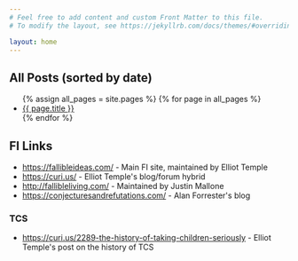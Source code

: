 ```yaml
---
# Feel free to add content and custom Front Matter to this file.
# To modify the layout, see https://jekyllrb.com/docs/themes/#overriding-theme-defaults

layout: home
---
```


## All Posts (sorted by date)

<ul>
{% assign all_pages = site.pages %}
{% for page in all_pages %}
  <li><a href="{{ page.url }}">{{ page.title }}</a></li>
{% endfor %}
</ul>


## FI Links

* <https://fallibleideas.com/> - Main FI site, maintained by Elliot Temple
* <https://curi.us/> - Elliot Temple's blog/forum hybrid
* <http://fallibleliving.com/> - Maintained by Justin Mallone
* <https://conjecturesandrefutations.com/> - Alan Forrester's blog

### TCS

* <https://curi.us/2289-the-history-of-taking-children-seriously> - Elliot Temple's post on the history of TCS
